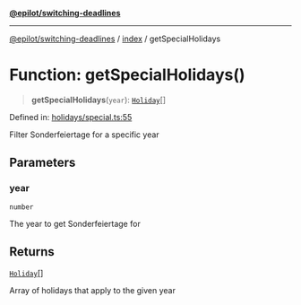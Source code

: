 [**@epilot/switching-deadlines**](../../README.md)

***

[@epilot/switching-deadlines](../../modules.md) / [index](../README.md) / getSpecialHolidays

# Function: getSpecialHolidays()

> **getSpecialHolidays**(`year`): [`Holiday`](../interfaces/Holiday.md)[]

Defined in: [holidays/special.ts:55](https://github.com/epilot-dev/switching-deadlines/blob/6764c18ea2525d949c8b9824eea28bc98b53665e/src/holidays/special.ts#L55)

Filter Sonderfeiertage for a specific year

## Parameters

### year

`number`

The year to get Sonderfeiertage for

## Returns

[`Holiday`](../interfaces/Holiday.md)[]

Array of holidays that apply to the given year
